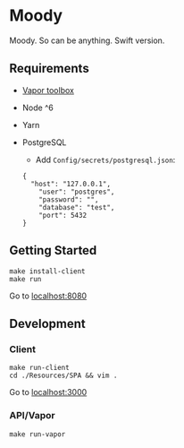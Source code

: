 # Moody

Moody. So can be anything. Swift version.

## Requirements
- [Vapor toolbox](https://github.com/vapor/toolbox)
- Node ^6
- Yarn
- PostgreSQL
  - Add `Config/secrets/postgresql.json`:

  ```
  {
    "host": "127.0.0.1",
      "user": "postgres",
      "password": "",
      "database": "test",
      "port": 5432
  } 
  ```


## Getting Started

```
make install-client
make run
```

Go to [localhost:8080](http://localhost:8080)

## Development

### Client
```
make run-client
cd ./Resources/SPA && vim .
```

Go to [localhost:3000](http://localhost:3000)

### API/Vapor

```
make run-vapor
```

